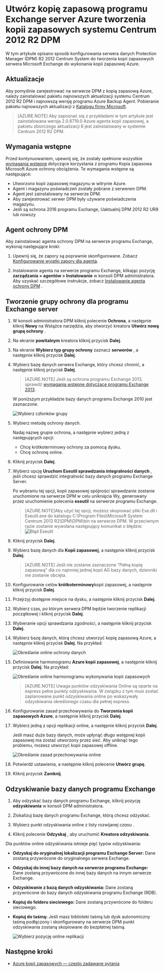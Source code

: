 <properties
    pageTitle="Wykonywanie kopii zapasowej programu Exchange server do tworzenia kopii zapasowych Azure System Centrum 2012 R2 DPM | Microsoft Azure"
    description="Dowiedz się, jak utworzyć kopię zapasową programu Exchange server do wykonania kopii zapasowej Azure za pomocą systemu Centrum 2012 R2 DPM"
    services="backup"
    documentationCenter=""
    authors="MaanasSaran"
    manager="NKolli1"
    editor=""/>

<tags
    ms.service="backup"
    ms.workload="storage-backup-recovery"
    ms.tgt_pltfrm="na"
    ms.devlang="na"
    ms.topic="article"
    ms.date="08/15/2016"
    ms.author="anuragm;jimpark;delhan;trinadhk;markgal"/>


# <a name="back-up-an-exchange-server-to-azure-backup-with-system-center-2012-r2-dpm"></a>Utwórz kopię zapasową programu Exchange server Azure tworzenia kopii zapasowych systemu Centrum 2012 R2 DPM
W tym artykule opisano sposób konfigurowania serwera danych Protection Manager (DPM) R2 2012 Centrum System do tworzenia kopii zapasowych serwera Microsoft Exchange do wykonania kopii zapasowej Azure.  

## <a name="updates"></a>Aktualizacje
Aby pomyślnie zarejestrować na serwerze DPM z kopią zapasową Azure, należy zainstalować pakietu najnowszych aktualizacji systemu Centrum 2012 R2 DPM i najnowszą wersję programu Azure Backup Agent. Pobieranie pakietu najnowszych aktualizacji z [Katalogu firmy Microsoft](http://catalog.update.microsoft.com/v7/site/Search.aspx?q=System%20Center%202012%20R2%20Data%20protection%20manager).

>[AZURE.NOTE] Aby zapoznać się z przykładami w tym artykule jest zainstalowana wersja 2.0.8719.0 Azure agenta kopii zapasowej, a pakietu zbiorczego aktualizacji 6 jest zainstalowany w systemie Centrum 2012 R2 DPM.

## <a name="prerequisites"></a>Wymagania wstępne
Przed kontynuowaniem, upewnij się, że zostały spełnione wszystkie [wymagania wstępne](backup-azure-dpm-introduction.md#prerequisites) dotyczące korzystania z programu Kopia zapasowa Microsoft Azure ochrony obciążenia. Te wymagania wstępne są następujące:

- Utworzono kopii zapasowej magazynu w witrynie Azure.
- Agent i magazynu poświadczeń zostały pobrane z serwerem DPM.
- Agent jest zainstalowany na serwerze DPM.
- Aby zarejestrować serwer DPM były używane poświadczenia magazynu.
- Jeśli są ochrona 2016 programu Exchange, Uaktualnij DPM 2012 R2 UR9 lub nowszy

## <a name="dpm-protection-agent"></a>Agent ochrony DPM  
Aby zainstalować agenta ochrony DPM na serwerze programu Exchange, wykonaj następujące kroki:

1. Upewnij się, że zapory są poprawnie skonfigurowane. Zobacz [Konfigurowanie wyjątki zapory dla agenta](https://technet.microsoft.com/library/Hh758204.aspx).

2. Instalowanie agenta na serwerze programu Exchange, klikając pozycję **zarządzania > agentów > Instalowanie** w konsoli DPM administratora. Aby uzyskać szczegółowe instrukcje, zobacz [Instalowanie agenta ochrony DPM](https://technet.microsoft.com/library/hh758186.aspx?f=255&MSPPError=-2147217396) .

## <a name="create-a-protection-group-for-the-exchange-server"></a>Tworzenie grupy ochrony dla programu Exchange server

1. W konsoli administratora DPM kliknij polecenie **Ochrona**, a następnie kliknij **Nowy** na Wstążce narzędzia, aby otworzyć kreatora **Utwórz nową grupę ochrony** .

2. Na ekranie **powitalnym** kreatora kliknij przycisk **Dalej**.

3. Na ekranie **Wybierz typ grupy ochrony** zaznacz **serwerów** , a następnie kliknij przycisk **Dalej**.

4. Wybierz bazę danych serwera Exchange, który chcesz chronić, a następnie kliknij przycisk **Dalej**.

    >[AZURE.NOTE] Jeśli są ochrona programu Exchange 2013, sprawdź [wymagania wstępne dotyczące programu Exchange 2013](https://technet.microsoft.com/library/dn751029.aspx).

    W poniższym przykładzie bazy danych programu Exchange 2010 jest zaznaczone.

    ![Wybierz członków grupy](./media/backup-azure-backup-exchange-server/select-group-members.png)

5. Wybierz metodę ochrony danych.

    Nadaj nazwę grupie ochrona, a następnie wybierz jedną z następujących opcji:

    - Chcę krótkoterminowy ochrony za pomocą dysku.
    - Chcę ochronę online.

6. Kliknij przycisk **Dalej**.

7. Wybierz opcję **Uruchom Eseutil sprawdzania integralności danych** , jeśli chcesz sprawdzić integralność bazy danych programu Exchange Server.

    Po wybraniu tej opcji, kopii zapasowej spójności sprawdzanie zostanie uruchomione na serwerze DPM w celu uniknięcia Wy, generowany przez uruchomienie polecenia **eseutil** na serwerze programu Exchange.

    >[AZURE.NOTE]Aby użyć tej opcji, możesz skopiować pliki Ese.dll i Eseutil.exe do katalogu C:\Program Files\Microsoft System Centrum 2012 R2\DPM\DPM\bin na serwerze DPM. W przeciwnym razie zostanie wywołana następujący komunikat o błędzie:  
    ![Błąd Eseutil](./media/backup-azure-backup-exchange-server/eseutil-error.png)

8. Kliknij przycisk **Dalej**.

9. Wybierz bazę danych dla **Kopii zapasowej**, a następnie kliknij przycisk **Dalej**.

    >[AZURE.NOTE] Jeśli nie zostanie zaznaczone "Pełną kopię zapasową" dla co najmniej jednej kopii AG bazy danych, dzienniki nie zostanie obcięta.

10. Konfigurowanie celów **krótkoterminowy**kopii zapasowej, a następnie kliknij przycisk **Dalej**.

11. Przejrzyj dostępne miejsce na dysku, a następnie kliknij przycisk **Dalej**.

12. Wybierz czas, po którym serwera DPM będzie tworzenie replikacji początkowej i kliknij przycisk **Dalej**.

13. Wybieranie opcji sprawdzania zgodności, a następnie kliknij przycisk **Dalej**.

14. Wybierz bazę danych, którą chcesz utworzyć kopię zapasową Azure, a następnie kliknij przycisk **Dalej**. Na przykład:

    ![Określanie online ochrony danych](./media/backup-azure-backup-exchange-server/specify-online-protection-data.png)

15. Definiowanie harmonogramu **Azure kopii zapasowej**, a następnie kliknij przycisk **Dalej**. Na przykład:

    ![Określanie online harmonogramu wykonywania kopii zapasowych](./media/backup-azure-backup-exchange-server/specify-online-backup-schedule.png)

    >[AZURE.NOTE] Uwaga punktów odzyskiwania Online są oparte na express pełne punkty odzyskiwania. W związku z tym musi zostać zaplanowane punkt odzyskiwania online po wskazywały odzyskiwania określonego czasu dla pełnej express.

16. Konfigurowanie zasad przechowywania do **Tworzenia kopii zapasowych Azure**, a następnie kliknij przycisk **Dalej**.

17. Wybierz jedną z opcji replikacji online, a następnie kliknij przycisk **Dalej**.

    Jeśli masz duże bazy danych, może upłynąć długo wstępnej kopii zapasowej ma zostać utworzony przez sieć. Aby uniknąć tego problemu, możesz utworzyć kopii zapasowej offline.  

    ![Określanie zasad przechowywania online](./media/backup-azure-backup-exchange-server/specify-online-retention-policy.png)

18. Potwierdź ustawienia, a następnie kliknij polecenie **Utwórz grupę**.

19. Kliknij przycisk **Zamknij**.

## <a name="recover-the-exchange-database"></a>Odzyskiwanie bazy danych programu Exchange

1. Aby odzyskać bazy danych programu Exchange, kliknij pozycję **odzyskiwania** w konsoli DPM administratora.

2. Zlokalizuj bazę danych programu Exchange, którą chcesz odzyskać.

3. Wybierz punkt odzyskiwania online z listy rozwijanej *czasu* .

4. Kliknij polecenie **Odzyskaj** , aby uruchomić **Kreatora odzyskiwania**.

Dla punktów online odzyskiwania istnieje pięć typów odzyskiwania:

- **Odzyskaj do oryginalnej lokalizacji programu Exchange Server:** Dane zostaną przywrócone do oryginalnego serwera Exchange.
- **Odzyskaj do innej bazy danych na serwerze programu Exchange:** Dane zostaną przywrócone do innej bazy danych na innym serwerze Exchange.
- **Odzyskiwanie z bazą danych odzyskiwania:** Dane zostaną przywrócone do bazy danych odzyskiwania programu Exchange (RDB).
- **Kopiuj do folderu sieciowego:** Dane zostaną przywrócone do folderu sieciowego.
- **Kopiuj do taśmą:** Jeśli masz biblioteki taśmą lub dysk autonomiczny taśmą podłączony i skonfigurowany na serwerze DPM punkt odzyskiwania zostaną skopiowane do bezpłatnej taśmą.

    ![Wybierz pozycję online replikacji](./media/backup-azure-backup-exchange-server/choose-online-replication.png)

## <a name="next-steps"></a>Następne kroki

- [Azure kopii zapasowych — często zadawane pytania](backup-azure-backup-faq.md)
